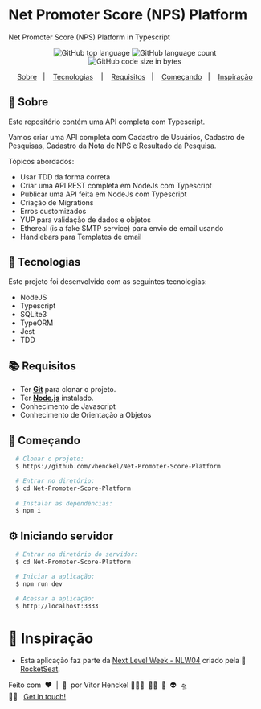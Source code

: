 # Net Promoter Score (NPS) Platform
Net Promoter Score (NPS) Platform in Typescript

<p align="center">
  <img alt="GitHub top language" src="https://img.shields.io/github/languages/top/vhenckel/Net-Promoter-Score-Platform?label=javascript&style=for-the-badge">
  <img alt="GitHub language count" src="https://img.shields.io/github/languages/count/vhenckel/Net-Promoter-Score-Platform?style=for-the-badge">
  <img alt="GitHub code size in bytes" src="https://img.shields.io/github/languages/code-size/vhenckel/Net-Promoter-Score-Platform?style=for-the-badge">
</p>

<p align="center">
  <a href="#page_with_curl-sobre">Sobre</a>&nbsp;&nbsp;&nbsp;|&nbsp;&nbsp;&nbsp;
  <a href="#hammer-iniciando-mobile">Tecnologias</a>
  &nbsp;&nbsp;&nbsp;|&nbsp;&nbsp;&nbsp;
  <a href="#books-requisitos">Requisitos</a>&nbsp;&nbsp;&nbsp;|&nbsp;&nbsp;&nbsp;
  <a href="#rocket-começando">Começando</a>&nbsp;&nbsp;&nbsp;|&nbsp;&nbsp;&nbsp;
  <a href="#thought_balloon-começando">Inspiração</a>
</p>

## :page_with_curl: Sobre
Este repositório contém uma API completa com Typescript.

Vamos criar uma API completa com Cadastro de Usuários, Cadastro de Pesquisas, Cadastro da Nota de NPS e Resultado da Pesquisa.

Tópicos abordados:

- Usar TDD da forma correta
- Criar uma API REST completa em NodeJs com Typescript
- Publicar uma API feita em NodeJs com Typescript
- Criação de Migrations
- Erros customizados
- YUP para validação de dados e objetos
- Ethereal (is a fake SMTP service) para envio de email usando 
- Handlebars para Templates de email

## :hammer: Tecnologias

Este projeto foi desenvolvido com as seguintes tecnologias:
- NodeJS
- Typescript
- SQLite3
- TypeORM
- Jest
- TDD

## :books: Requisitos
- Ter [**Git**](https://git-scm.com/) para clonar o projeto.
- Ter [**Node.js**](https://nodejs.org/en/) instalado.
- Conhecimento de Javascript
- Conhecimento de Orientação a Objetos

## :rocket: Começando
``` bash
  # Clonar o projeto:
  $ https://github.com/vhenckel/Net-Promoter-Score-Platform

  # Entrar no diretório:
  $ cd Net-Promoter-Score-Platform
  
  # Instalar as dependências:
  $ npm i
```

## :gear: Iniciando servidor
```bash
  # Entrar no diretório do servidor:
  $ cd Net-Promoter-Score-Platform

  # Iniciar a aplicação:
  $ npm run dev

  # Acessar a aplicação:
  $ http://localhost:3333
```

# :thought_balloon: Inspiração
- Esta aplicação faz parte da [Next Level Week - NLW04](https://nextlevelweek.com/) criado pela 🚀&nbsp;&nbsp; [RocketSeat](https://rocketseat.com.br/).

Feito com&nbsp;&nbsp;❤️&nbsp;&nbsp;|&nbsp;&nbsp;🧠&nbsp;&nbsp;por Vitor Henckel&nbsp;👨🏼‍💻&nbsp;&nbsp;👊🏻&nbsp;&nbsp;🚀&nbsp;&nbsp;👽&nbsp;&nbsp;🛸<br>
👋🏻 &nbsp;&nbsp;[Get in touch!](https://github.com/vhenckel)